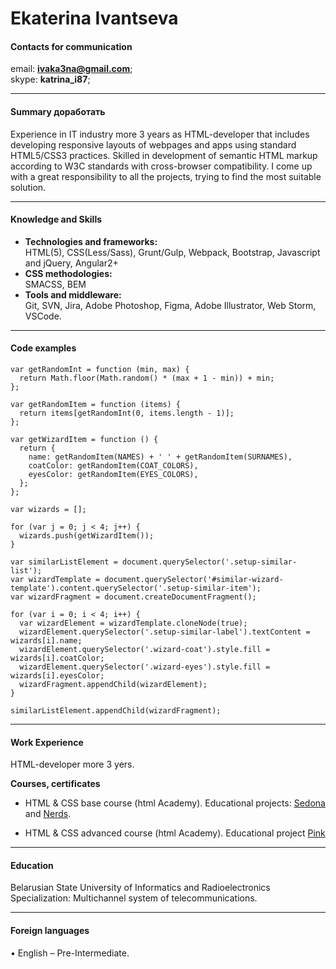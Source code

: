 # Ekaterina Ivantseva

#### Contacts for communication

email: **ivaka3na@gmail.com**;\
skype: **katrina_i87**;

---

#### Summary доработать

Experience in IT industry more 3 years as HTML-developer that includes developing responsive layouts of webpages and apps using standard HTML5/CSS3 practices. Skilled in development of semantic HTML markup according to W3C standards with cross-browser compatibility. I come up with a great responsibility to all the projects, trying to find the most suitable solution.

---

#### Knowledge and Skills

- **Technologies and frameworks:**\
  HTML(5), CSS(Less/Sass), Grunt/Gulp, Webpack, Bootstrap, Javascript and jQuery, Angular2+
- **CSS methodologies:**\
  SMACSS, BEM
- **Tools and middleware:**\
  Git, SVN, Jira, Adobe Photoshop, Figma, Adobe Illustrator, Web Storm, VSCode.

---

#### Code examples

```
var getRandomInt = function (min, max) {
  return Math.floor(Math.random() * (max + 1 - min)) + min;
};

var getRandomItem = function (items) {
  return items[getRandomInt(0, items.length - 1)];
};

var getWizardItem = function () {
  return {
    name: getRandomItem(NAMES) + ' ' + getRandomItem(SURNAMES),
    coatColor: getRandomItem(COAT_COLORS),
    eyesColor: getRandomItem(EYES_COLORS),
  };
};

var wizards = [];

for (var j = 0; j < 4; j++) {
  wizards.push(getWizardItem());
}

var similarListElement = document.querySelector('.setup-similar-list');
var wizardTemplate = document.querySelector('#similar-wizard-template').content.querySelector('.setup-similar-item');
var wizardFragment = document.createDocumentFragment();

for (var i = 0; i < 4; i++) {
  var wizardElement = wizardTemplate.cloneNode(true);
  wizardElement.querySelector('.setup-similar-label').textContent = wizards[i].name;
  wizardElement.querySelector('.wizard-coat').style.fill = wizards[i].coatColor;
  wizardElement.querySelector('.wizard-eyes').style.fill = wizards[i].eyesColor;
  wizardFragment.appendChild(wizardElement);
}

similarListElement.appendChild(wizardFragment);
```

---

#### Work Experience

HTML-developer more 3 yers.

**Courses, certificates**

- HTML & CSS base course (html Academy). Educational projects: [Sedona](https://katrinaiva.github.io/188118-sedona/) and [Nerds](https://katrinaiva.github.io/188118-nerds/).

- HTML & CSS advanced course (html Academy). Educational project [Pink](https://katrinaiva.github.io/188118-pink/)

---

#### Education

Belarusian State University of Informatics and Radioelectronics \
Specialization: Multichannel system of telecommunications.

---

#### Foreign languages

• English – Pre-Intermediate.
